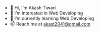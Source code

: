 - 👋 Hi, I’m Akash Tiwari
- 👀 I’m interested in Web Developing
- 🌱 I’m currently learning Web Developing
- 📫 Reach me at akast2041@gmail.com

<!---
whoaakash/whoaakash is a ✨ special ✨ repository because its `README.md` (this file) appears on your GitHub profile.
You can click the Preview link to take a look at your changes.
--->

